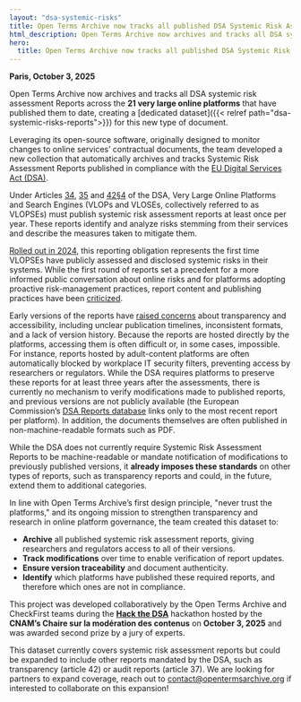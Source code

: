 ```yaml
---
layout: "dsa-systemic-risks"
title: Open Terms Archive now tracks all published DSA Systemic Risk Assessment Reports from very large online platforms
html_description: Open Terms Archive now archives and tracks all DSA systemic risk assessment Reports across the 21 very large online platforms that have published them to date, creating a dedicated dataset for this new type of document
hero:
  title: Open Terms Archive now tracks all published DSA Systemic Risk Assessment Reports from very large online platforms
---
```


**Paris, October 3, 2025**

Open Terms Archive now archives and tracks all DSA systemic risk assessment Reports across the **21 very large online platforms** that have published them to date, creating a [dedicated dataset]({{< relref path="dsa-systemic-risks-reports">}}) for this new type of document.

Leveraging its open-source software, originally designed to monitor changes to online services’ contractual documents, the team developed a new collection that automatically archives and tracks Systemic Risk Assessment Reports published in compliance with the [EU Digital Services Act (DSA)](https://www.eu-digital-services-act.com/Digital_Services_Act_Articles.html).

Under Articles [34](https://www.eu-digital-services-act.com/Digital_Services_Act_Article_34.html), [35](https://www.eu-digital-services-act.com/Digital_Services_Act_Article_35.html) and [42§4](https://www.eu-digital-services-act.com/Digital_Services_Act_Article_42.html) of the DSA, Very Large Online Platforms and Search Engines (VLOPs and VLOSEs, collectively referred to as VLOPSEs) must publish systemic risk assessment reports at least once per year. These reports identify and analyze risks stemming from their services and describe the measures taken to mitigate them.

[Rolled out in 2024](https://digital-strategy.ec.europa.eu/en/news/very-large-online-platforms-and-search-engines-publish-first-risk-assessment-and-audit-reports), this reporting obligation represents the first time VLOPSEs have publicly assessed and disclosed systemic risks in their systems. While the first round of reports set a precedent for a more informed public conversation about online risks and for platforms adopting proactive risk-management practices, report content and publishing practices have been [criticized](https://kgi.georgetown.edu/research-and-commentary/systemic-risk-assessment-under-the-digital-services-act/).

Early versions of the reports have [raised concerns](https://dsa-observatory.eu/2024/12/09/dsa-risk-assessment-reports-are-in-a-guide-to-the-first-rollout-and-whats-next/) about transparency and accessibility, including unclear publication timelines, inconsistent formats, and a lack of version history. Because the reports are hosted directly by the platforms, accessing them is often difficult or, in some cases, impossible. For instance, reports hosted by adult-content platforms are often automatically blocked by workplace IT security filters, preventing access by researchers or regulators. While the DSA requires platforms to preserve these reports for at least three years after the assessments, there is currently no mechanism to verify modifications made to published reports, and previous versions are not publicly available (the European Commission’s [DSA Reports database](https://digital-strategy.ec.europa.eu/en/policies/dsa-brings-transparency) links only to the most recent report per platform). In addition, the documents themselves are often published in non-machine-readable formats such as PDF.

While the DSA does not currently require Systemic Risk Assessment Reports to be machine-readable or mandate notification of modifications to previously published versions, it **already imposes these standards** on other types of reports, such as transparency reports and could, in the future, extend them to additional categories.

In line with Open Terms Archive’s first design principle, "never trust the platforms," and its ongoing mission to strengthen transparency and research in online platform governance, the team created this dataset to:

- **Archive** all published systemic risk assessment reports, giving researchers and regulators access to all of their versions.
- **Track modifications** over time to enable verification of report updates.
- **Ensure version traceability** and document authenticity.
- **Identify** which platforms have published these required reports, and therefore which ones are not in compliance.

This project was developed collaboratively by the Open Terms Archive and CheckFirst teams during the [**Hack the DSA**](https://regulation-tech.cnam.fr/hack-the-dsa/) hackathon hosted by the **CNAM’s Chaire sur la modération des contenus** on **October 3, 2025** and was awarded second prize by a jury of experts.

This dataset currently covers systemic risk assessment reports but could be expanded to include other reports mandated by the DSA, such as transparency (article 42) or audit reports (article 37). We are looking for partners to expand coverage, reach out to contact@opentermsarchive.org if interested to collaborate on this expansion!
